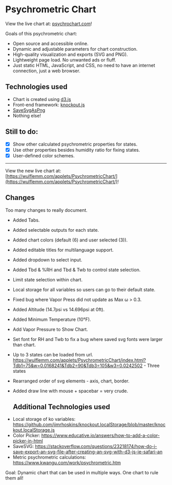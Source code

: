 # Psychrometric Chart

View the live chart at: [psychrochart.com](https://psychrochart.com)!

Goals of this psychrometric chart:

- Open source and accessible online.
- Dynamic and adjustable parameters for chart construction.
- High-quality visualization and exports (SVG and PNG).
- Lightweight page load. No unwanted ads or fluff.
- Just static HTML, JavaScript, and CSS, no need to have an internet
  connection, just a web browser.

## Technologies used

* Chart is created using [d3.js](https://d3js.org/)
* Front-end framework: [knockout.js](https://knockoutjs.com)
* [SaveSvgAsPng](https://github.com/exupero/saveSvgAsPng)
* Nothing else!

## Still to do:

- [x] Show other calculated psychrometric properties for states.
- [x] Use other properties besides humidity ratio for fixing states.
- [x] User-defined color schemes.

---------------------------------------------------------------------------
View the new live chart at: [https://wulflemm.com/applets/PsychrometricChart/](https://wulflemm.com/applets/PsychrometricChart/)!

## Changes
Too many changes to really document.
- Added Tabs.
- Added selectable outputs for each state.
- Added chart colors (default (6) and user selected (3)).
- Added editable titles for multilanguage support.
- Added dropdown to select input. 
- Added Tbd & %RH and Tbd & Twb to control state selection.
- Limit state selection within chart.
- Local storage for all variables so users can go to their default state.
- Fixed bug where Vapor Press did not update as Max ω > 0.3.
- Added Altitude (14.7psi vs 14.696psi at 0ft).
- Added Minimum Temperature (10°F).
- Add Vapor Pressure to Show Chart.
- Set font for RH and Twb to fix a bug where saved svg fonts were larger than chart.
- Up to 3 states can be loaded from url.  https://wulflemm.com/applets/PsychrometricChart/index.html?Tdb1=75&w=0.0168241&Tdb2=90&Tdb3=105&w3=0.0242502 - Three states
- Rearranged order of svg elements - axis, chart, border.
- Added draw line with mouse + spacebar = very crude.

  ## Additional Technologies used
* Local storage of ko variables: https://github.com/jimrhoskins/knockout.localStorage/blob/master/knockout.localStorage.js
* Color Picker: https://www.educative.io/answers/how-to-add-a-color-picker-in-html
* SaveSVG: https://stackoverflow.com/questions/23218174/how-do-i-save-export-an-svg-file-after-creating-an-svg-with-d3-js-ie-safari-an
* Metric psychrometric calculations: https://www.kwangu.com/work/psychrometric.htm

Goal:  Dynamic chart that can be used in multiple ways.  One chart to rule them all!
